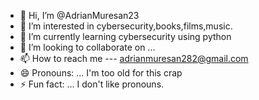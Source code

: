 - 👋 Hi, I’m @AdrianMuresan23
- 👀 I’m interested in cybersecurity,books,films,music.
- 🌱 I’m currently learning cybersecurity using python
- 💞️ I’m looking to collaborate on ...
- 📫 How to reach me --- adrianmuresan282@gmail.com
- 😄 Pronouns: ... I'm too old for this crap
- ⚡ Fun fact: ... I don't like pronouns.

<!---
AdrianMuresan23/AdrianMuresan23 is a ✨ special ✨ repository because its `README.md` (this file) appears on your GitHub profile.
You can click the Preview link to take a look at your changes.
--->
